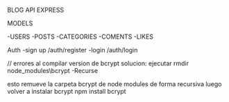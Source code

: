 

BLOG API EXPRESS

MODELS

-USERS
-POSTS
-CATEGORIES
-COMENTS
-LIKES

Auth
-sign up    /auth/register
-login        /auth/login

// errores al compilar 
version de bcrypt
solucion: ejecutar 
rmdir node_modules\bcrypt -Recurse

esto remueve la carpeta bcrypt de node modules de forma recursiva
luego volver a instalar bcrypt
npm install bcrypt

